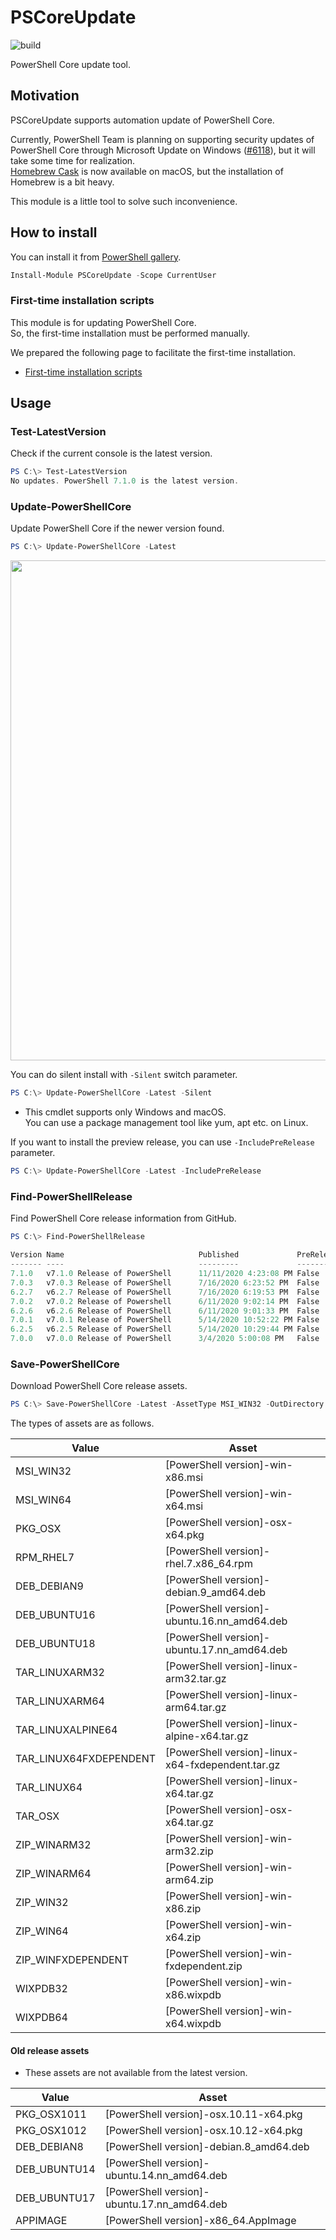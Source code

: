 # PSCoreUpdate

![build](https://github.com/stknohg/PSCoreUpdate/workflows/build/badge.svg)

PowerShell Core update tool.

## Motivation

PSCoreUpdate supports automation update of PowerShell Core.  

Currently, PowerShell Team is planning on supporting security updates of PowerShell Core through Microsoft Update on Windows ([#6118](https://github.com/PowerShell/PowerShell/issues/6118)), but it will take some time for realization.  
[Homebrew Cask](https://caskroom.github.io/) is now available on macOS, but the installation of Homebrew is a bit heavy.  

This module is a little tool to solve such inconvenience.

## How to install

You can install it from [PowerShell gallery](https://www.powershellgallery.com/packages/PSCoreUpdate).

```powershell
Install-Module PSCoreUpdate -Scope CurrentUser
```

### First-time installation scripts

This module is for updating PowerShell Core.  
So, the first-time installation must be performed manually.

We prepared the following page to facilitate the first-time installation.

* [First-time installation scripts](./FirstTimeInstaller/)

## Usage

### Test-LatestVersion

Check if the current console is the latest version.

```powershell
PS C:\> Test-LatestVersion
No updates. PowerShell 7.1.0 is the latest version.
```

### Update-PowerShellCore

Update PowerShell Core if the newer version found.   

```powershell
PS C:\> Update-PowerShellCore -Latest
```

<img src="https://user-images.githubusercontent.com/720127/38464437-dfe8b956-3b48-11e8-8c39-8f76102a9073.gif" width="800">

You can do silent install with `-Silent` switch parameter.

```powershell
PS C:\> Update-PowerShellCore -Latest -Silent
```

* This cmdlet supports only Windows and macOS.  
  You can use a package management tool like yum, apt etc. on Linux.

If you want to install the preview release, you can use `-IncludePreRelease` parameter.

```powershell
PS C:\> Update-PowerShellCore -Latest -IncludePreRelease
```

### Find-PowerShellRelease

Find PowerShell Core release information from GitHub.

```powershell
PS C:\> Find-PowerShellRelease

Version Name                              Published             PreRelease
------- ----                              ---------             ----------
7.1.0   v7.1.0 Release of PowerShell      11/11/2020 4:23:08 PM False
7.0.3   v7.0.3 Release of PowerShell      7/16/2020 6:23:52 PM  False
6.2.7   v6.2.7 Release of PowerShell      7/16/2020 6:19:53 PM  False
7.0.2   v7.0.2 Release of Powershell      6/11/2020 9:02:14 PM  False
6.2.6   v6.2.6 Release of PowerShell      6/11/2020 9:01:33 PM  False
7.0.1   v7.0.1 Release of PowerShell      5/14/2020 10:52:22 PM False
6.2.5   v6.2.5 Release of PowerShell      5/14/2020 10:29:44 PM False
7.0.0   v7.0.0 Release of PowerShell      3/4/2020 5:00:08 PM   False
```

### Save-PowerShellCore

Download PowerShell Core release assets.

```powershell
PS C:\> Save-PowerShellCore -Latest -AssetType MSI_WIN32 -OutDirectory .\
```

The types of assets are as follows.

|Value|Asset|
|----|----|
|MSI_WIN32|[PowerShell version]-win-x86.msi|
|MSI_WIN64|[PowerShell version]-win-x64.msi|
|PKG_OSX|[PowerShell version]-osx-x64.pkg|
|RPM_RHEL7|[PowerShell version]-rhel.7.x86_64.rpm|
|DEB_DEBIAN9|[PowerShell version]-debian.9_amd64.deb|
|DEB_UBUNTU16|[PowerShell version]-ubuntu.16.nn_amd64.deb|
|DEB_UBUNTU18|[PowerShell version]-ubuntu.17.nn_amd64.deb|
|TAR_LINUXARM32|[PowerShell version]-linux-arm32.tar.gz|
|TAR_LINUXARM64|[PowerShell version]-linux-arm64.tar.gz|
|TAR_LINUXALPINE64|[PowerShell version]-linux-alpine-x64.tar.gz|
|TAR_LINUX64FXDEPENDENT|[PowerShell version]-linux-x64-fxdependent.tar.gz|
|TAR_LINUX64|[PowerShell version]-linux-x64.tar.gz|
|TAR_OSX|[PowerShell version]-osx-x64.tar.gz|
|ZIP_WINARM32|[PowerShell version]-win-arm32.zip|
|ZIP_WINARM64|[PowerShell version]-win-arm64.zip|
|ZIP_WIN32|[PowerShell version]-win-x86.zip|
|ZIP_WIN64|[PowerShell version]-win-x64.zip|
|ZIP_WINFXDEPENDENT|[PowerShell version]-win-fxdependent.zip|
|WIXPDB32|[PowerShell version]-win-x86.wixpdb|
|WIXPDB64|[PowerShell version]-win-x64.wixpdb|

#### Old release assets

* These assets are not available from the latest version.

|Value|Asset|
|----|----|
|PKG_OSX1011|[PowerShell version]-osx.10.11-x64.pkg|
|PKG_OSX1012|[PowerShell version]-osx.10.12-x64.pkg|
|DEB_DEBIAN8|[PowerShell version]-debian.8_amd64.deb|
|DEB_UBUNTU14|[PowerShell version]-ubuntu.14.nn_amd64.deb|
|DEB_UBUNTU17|[PowerShell version]-ubuntu.17.nn_amd64.deb|
|APPIMAGE|[PowerShell version]-x86_64.AppImage|